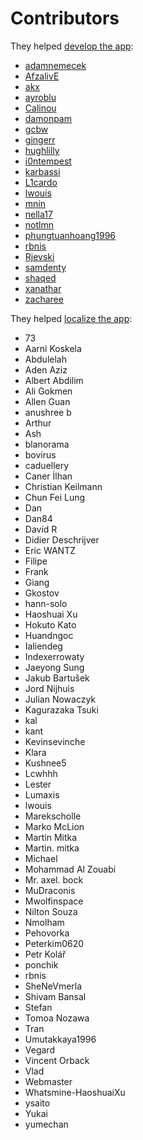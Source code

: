 # Contributors

They helped [develop the app](https://github.com/lwouis/alt-tab-macos/graphs/contributors):

* [adamnemecek](https://github.com/adamnemecek)
* [AfzalivE](https://github.com/AfzalivE)
* [akx](https://github.com/akx)
* [ayroblu](https://github.com/ayroblu)
* [Calinou](https://github.com/Calinou)
* [damonpam](https://github.com/damonpam)
* [gcbw](https://github.com/gcbw)
* [gingerr](https://github.com/gingerr)
* [hughlilly](https://github.com/hughlilly)
* [i0ntempest](https://github.com/i0ntempest)
* [karbassi](https://github.com/karbassi)
* [L1cardo](https://github.com/L1cardo)
* [lwouis](https://github.com/lwouis)
* [mnin](https://github.com/mnin)
* [nella17](https://github.com/nella17)
* [notlmn](https://github.com/notlmn)
* [phungtuanhoang1996](https://github.com/phungtuanhoang1996)
* [rbnis](https://github.com/rbnis)
* [Rjevski](https://github.com/Rjevski)
* [samdenty](https://github.com/samdenty)
* [shaqed](https://github.com/shaqed)
* [xanathar](https://github.com/xanathar)
* [zacharee](https://github.com/zacharee)

They helped [localize the app](https://poeditor.com/join/project/8AOEZ0eAZE):

* 73
* Aarni Koskela
* Abdulelah
* Aden Aziz
* Albert Abdilim
* Ali Gokmen
* Allen Guan
* anushree b
* Arthur
* Ash
* blanorama
* bovirus
* caduellery
* Caner İlhan
* Christian Keilmann
* Chun Fei Lung
* Dan
* Dan84
* David R
* Didier Deschrijver
* Eric WANTZ
* Filipe
* Frank
* Giang
* Gkostov
* hann-solo
* Haoshuai Xu
* Hokuto Kato
* Huandngoc
* Ialiendeg
* Indexerrowaty
* Jaeyong Sung
* Jakub Bartušek
* Jord Nijhuis
* Julian Nowaczyk
* Kagurazaka Tsuki
* kal
* kant
* Kevinsevinche
* Klara
* Kushnee5
* Lcwhhh
* Lester
* Lumaxis
* lwouis
* Marekscholle
* Marko McLion
* Martin Mitka
* Martin. mitka
* Michael
* Mohammad Al Zouabi
* Mr. axel. bock
* MuDraconis
* Mwolfinspace
* Nilton Souza
* Nmolham
* Pehovorka
* Peterkim0620
* Petr Kolář
* ponchik
* rbnis
* SheNeVmerla
* Shivam Bansal
* Stefan
* Tomoa Nozawa
* Tran
* Umutakkaya1996
* Vegard
* Vincent Orback
* Vlad
* Webmaster
* Whatsmine-HaoshuaiXu
* ysaito
* Yukai
* yumechan
